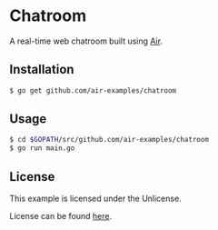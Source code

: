 # Chatroom

A real-time web chatroom built using [Air](https://github.com/sheng/air).

## Installation

```bash
$ go get github.com/air-examples/chatroom
```

## Usage

```bash
$ cd $GOPATH/src/github.com/air-examples/chatroom
$ go run main.go
```

## License

This example is licensed under the Unlicense.

License can be found [here](LICENSE).
